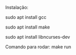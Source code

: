 Instalação: 

sudo apt install gcc

sudo apt install make

sudo apt install libncurses-dev


Comando para rodar:
make run


